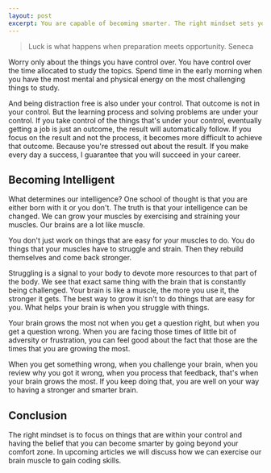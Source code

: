 ```yaml
---
layout: post
excerpt: You are capable of becoming smarter. The right mindset sets you up for success in the long term.
---
```


> Luck is what happens when preparation meets opportunity.
> Seneca


Worry only about the things you have control over. You have control over the time allocated to study the topics. Spend time in the early morning when you have the most mental and physical energy on the most challenging things to study. 

And being distraction free is also under your control. That outcome is not in your control. But the learning process and solving problems are under your control. If you take control of the things that's under your control, eventually getting a job is just an outcome, the result will automatically follow. If you focus on the result and not the process, it becomes more difficult to achieve that outcome. Because you're stressed out about the result. If you make every day a success, I guarantee that you will succeed in your career. 

## Becoming Intelligent

What determines our intelligence? One school of thought is that you are either born with it or you don't. The truth is that your intelligence can be changed. We can grow your muscles by exercising and straining your muscles. Our brains are a lot like muscle.

You don't just work on things that are easy for your muscles to do. You do things that your muscles have to struggle and strain. Then they rebuild themselves and come back stronger.

Struggling is a signal to your body to devote more resources to that part of the body. We see that exact same thing with the brain that is constantly being challenged. Your brain is like a muscle, the more you use it, the stronger it gets. The best way to grow it isn't to do things that are easy for you. What helps your brain is when you struggle with things.

Your brain grows the most not when you get a question right, but when you get a question wrong. When you are facing those times of little bit of adversity or frustration, you can feel good about the fact that those are the times that you are growing the most.

When you get something wrong, when you challenge your brain, when you review why you got it wrong, when you process that feedback, that's when your brain grows the most. If you keep doing that, you are well on your way to having a stronger and smarter brain.

## Conclusion

The right mindset is to focus on things that are within your control and having the belief that you can become smarter by going beyond your comfort zone. In upcoming articles we will discuss how we can exercise our brain muscle to gain coding skills.